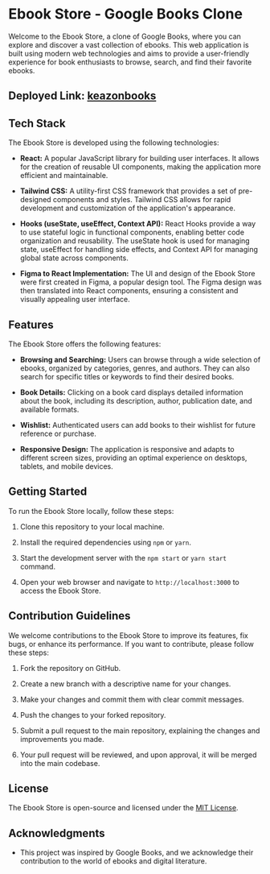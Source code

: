 # Ebook Store - Google Books Clone

Welcome to the Ebook Store, a clone of Google Books, where you can explore and discover a vast collection of ebooks. This web application is built using modern web technologies and aims to provide a user-friendly experience for book enthusiasts to browse, search, and find their favorite ebooks.

## Deployed Link: [keazonbooks](https://keazonbooks.netlify.app/)

## Tech Stack

The Ebook Store is developed using the following technologies:

- **React:** A popular JavaScript library for building user interfaces. It allows for the creation of reusable UI components, making the application more efficient and maintainable.

- **Tailwind CSS:** A utility-first CSS framework that provides a set of pre-designed components and styles. Tailwind CSS allows for rapid development and customization of the application's appearance.

- **Hooks (useState, useEffect, Context API):** React Hooks provide a way to use stateful logic in functional components, enabling better code organization and reusability. The useState hook is used for managing state, useEffect for handling side effects, and Context API for managing global state across components.

- **Figma to React Implementation:** The UI and design of the Ebook Store were first created in Figma, a popular design tool. The Figma design was then translated into React components, ensuring a consistent and visually appealing user interface.

## Features

The Ebook Store offers the following features:

- **Browsing and Searching:** Users can browse through a wide selection of ebooks, organized by categories, genres, and authors. They can also search for specific titles or keywords to find their desired books.

- **Book Details:** Clicking on a book card displays detailed information about the book, including its description, author, publication date, and available formats.

- **Wishlist:** Authenticated users can add books to their wishlist for future reference or purchase.

- **Responsive Design:** The application is responsive and adapts to different screen sizes, providing an optimal experience on desktops, tablets, and mobile devices.

## Getting Started

To run the Ebook Store locally, follow these steps:

1. Clone this repository to your local machine.

2. Install the required dependencies using `npm` or `yarn`.

3. Start the development server with the `npm start` or `yarn start` command.

4. Open your web browser and navigate to `http://localhost:3000` to access the Ebook Store.

## Contribution Guidelines

We welcome contributions to the Ebook Store to improve its features, fix bugs, or enhance its performance. If you want to contribute, please follow these steps:

1. Fork the repository on GitHub.

2. Create a new branch with a descriptive name for your changes.

3. Make your changes and commit them with clear commit messages.

4. Push the changes to your forked repository.

5. Submit a pull request to the main repository, explaining the changes and improvements you made.

6. Your pull request will be reviewed, and upon approval, it will be merged into the main codebase.

## License

The Ebook Store is open-source and licensed under the [MIT License](LICENSE).

## Acknowledgments

- This project was inspired by Google Books, and we acknowledge their contribution to the world of ebooks and digital literature.
